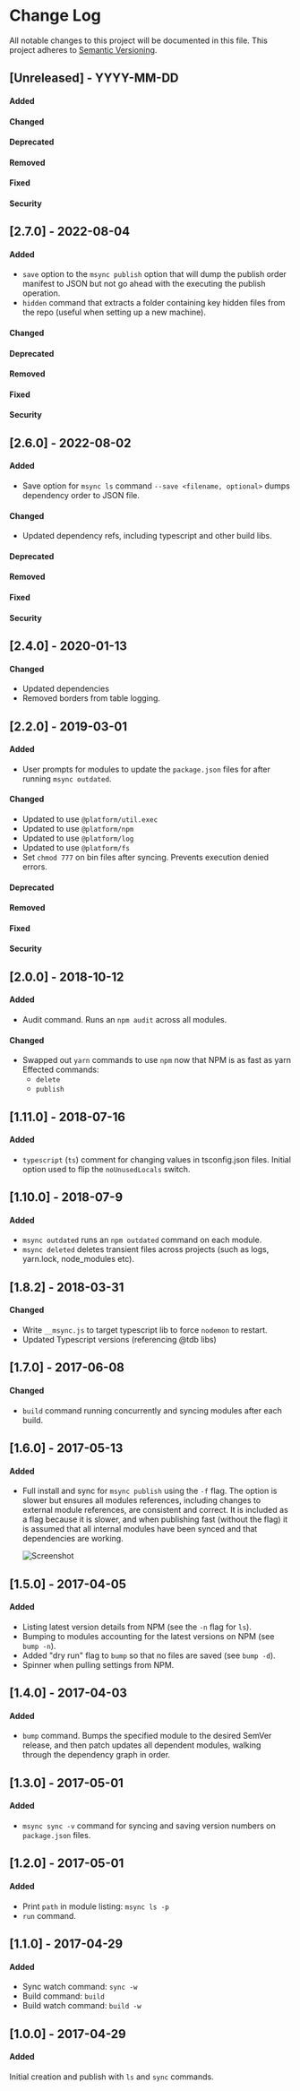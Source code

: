 # Change Log

All notable changes to this project will be documented in this file.
This project adheres to [Semantic Versioning](http://semver.org/).


## [Unreleased] - YYYY-MM-DD
#### Added
#### Changed
#### Deprecated
#### Removed
#### Fixed
#### Security


## [2.7.0] - 2022-08-04
#### Added
- `save` option to the `msync publish` option that will dump the publish order manifest to JSON but not go ahead with the executing the publish operation.
- `hidden` command that extracts a folder containing key hidden files from the repo (useful when setting up a new machine).
#### Changed
#### Deprecated
#### Removed
#### Fixed
#### Security


## [2.6.0] - 2022-08-02
#### Added
- Save option for `msync ls` command `--save <filename, optional>` dumps dependency order to JSON file.
#### Changed
- Updated dependency refs, including typescript and other build libs.
#### Deprecated
#### Removed
#### Fixed
#### Security



## [2.4.0] - 2020-01-13
#### Changed
- Updated dependencies
- Removed borders from table logging.



## [2.2.0] - 2019-03-01
#### Added
- User prompts for modules to update the `package.json` files for after running `msync outdated`.
#### Changed
- Updated to use `@platform/util.exec`
- Updated to use `@platform/npm`
- Updated to use `@platform/log`
- Updated to use `@platform/fs`
- Set `chmod 777` on bin files after syncing. Prevents execution denied errors.
#### Deprecated
#### Removed
#### Fixed
#### Security



## [2.0.0] - 2018-10-12
#### Added
- Audit command. Runs an `npm audit` across all modules.

#### Changed
- Swapped out `yarn` commands to use `npm` now that NPM is as fast as yarn
  Effected commands:
  - `delete`
  - `publish`

## [1.11.0] - 2018-07-16
#### Added
- `typescript` (`ts`) comment for changing values in tsconfig.json files.
  Initial option used to flip the `noUnusedLocals` switch.

## [1.10.0] - 2018-07-9
#### Added
- `msync outdated` runs an `npm outdated` command on each module.
- `msync deleted` deletes transient files across projects (such as logs, yarn.lock, node_modules etc).

## [1.8.2] - 2018-03-31
#### Changed
- Write `__msync.js` to target typescript lib to force `nodemon` to restart.
- Updated Typescript versions (referencing @tdb libs)

## [1.7.0] - 2017-06-08
#### Changed
- `build` command running concurrently and syncing modules after each build.

## [1.6.0] - 2017-05-13
#### Added
- Full install and sync for `msync publish` using the `-f` flag.
  The option is slower but ensures all modules references, including changes to external module references, are consistent and correct. It is included as a flag because it is slower, and when publishing fast (without the flag) it is assumed that all internal modules have been synced and that dependencies are working.

  ![Screenshot](https://cloud.githubusercontent.com/assets/185555/26020254/6c5e8eba-37d0-11e7-940a-c55a50d70314.png)

## [1.5.0] - 2017-04-05
#### Added
- Listing latest version details from NPM (see the `-n` flag for `ls`).
- Bumping to modules accounting for the latest versions on NPM (see `bump -n`).
- Added "dry run" flag to `bump` so that no files are saved (see `bump -d`).
- Spinner when pulling settings from NPM.

## [1.4.0] - 2017-04-03
#### Added
- `bump` command. Bumps the specified module to the desired SemVer release, and then patch updates all dependent modules, walking through the dependency graph in order.

## [1.3.0] - 2017-05-01
#### Added
- `msync sync -v` command for syncing and saving version numbers on `package.json` files.

## [1.2.0] - 2017-05-01
#### Added
- Print `path` in module listing: `msync ls -p`
- `run` command.

## [1.1.0] - 2017-04-29
#### Added
- Sync watch command: `sync -w`
- Build command: `build`
- Build watch command: `build -w`

## [1.0.0] - 2017-04-29
#### Added

Initial creation and publish with `ls` and `sync` commands.

